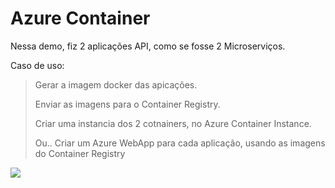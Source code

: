 # Azure Container

Nessa demo, fiz 2 aplicações API, como se fosse 2 Microserviços. 

Caso de uso:

> Gerar a imagem docker das apicações.
> 
> Enviar as imagens para o Container Registry.
> 
> Criar uma instancia dos 2 cotnainers, no Azure Container Instance.
> 
> Ou.. Criar um Azure WebApp para cada aplicação, usando as imagens do Container Registry

<img src="https://azuredays.com/wp-content/uploads/2020/11/55cef-azure-container-instances.png"  />
